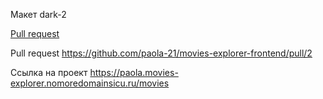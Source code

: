 Макет dark-2

[Pull request](https://github.com/paola-21/movies-explorer-frontend/pull/2)

Pull request https://github.com/paola-21/movies-explorer-frontend/pull/2

Ссылка на проект https://paola.movies-explorer.nomoredomainsicu.ru/movies
